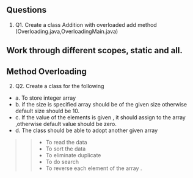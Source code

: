 ## Questions
1. Q1. Create a class Addition with overloaded add method (Overloading.java,OverloadingMain.java)
	
## Work through different scopes, static and all.
## Method Overloading

2. Q2. Create a class for the following 
- a. To store integer array
- b. if the size is specified array should be of the given size otherwise default size should be 10.
- c. If the value of the elements is given , it should assign to the array ,otherwise default value should be zero.
- d. The class should be able to adopt another given array
>> * To read the data
>> * To sort the data
>> *    To eliminate duplicate
>> * To do search
>> * To reverse each element of the array .
